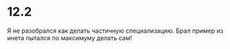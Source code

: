# 12.2

Я не разобрался как делать  частичную специализацию. Брал пример из инета пытался по максимуму делать сам!
